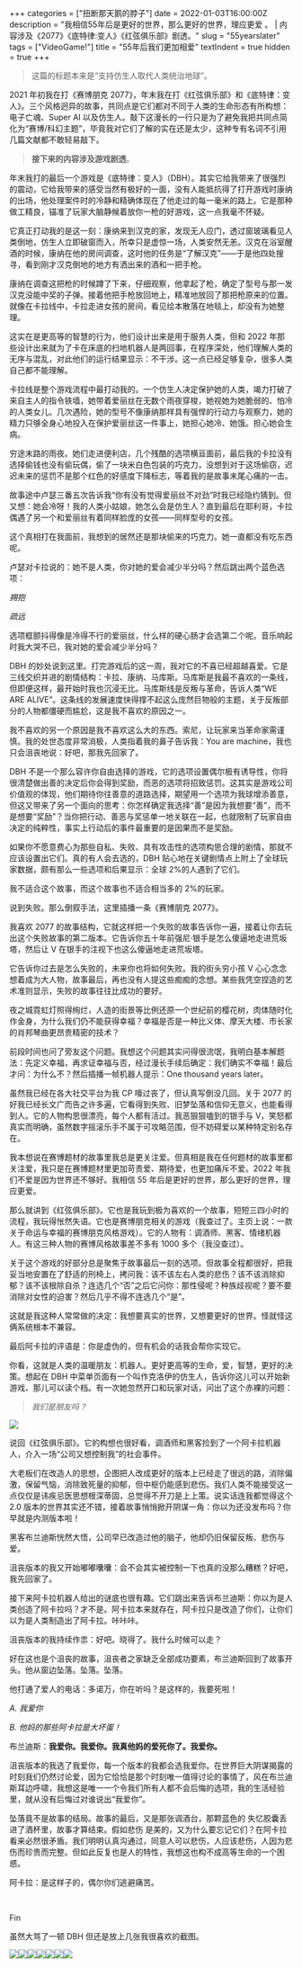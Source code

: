 +++
categories = ["扭断那天鹅的脖子"]
date = 2022-01-03T16:00:00Z
description = "我相信55年后​是更好的世界，那么更好的世界，理应更爱 。 |  内容涉及《2077》《底特律:变人》《红弦俱乐部》剧透。"
slug = "55yearslater"
tags = ["VideoGame!"]
title = "55年后我们更加相爱"
textIndent = true
hidden = true
+++

> 这篇的标题本来是“支持仿生人取代人类统治地球”。

2021 年初我在打《赛博朋克 2077》，年末我在打《红弦俱乐部》和《底特律：变人》。三个风格迥异的故事，共同点是它们都对不同于人类的生命形态有所构想：电子亡魂、Super AI 以及仿生人。敲下这漫长的一行只是为了避免我把共同点简化为“赛博/科幻主题”，毕竟我对它们了解的实在还是太少，这种专有名词不引用几篇文献都不敢轻易敲下。

> **接下来的内容涉及游戏剧透**。

年末我打的最后一个游戏是《底特律：变人》（DBH）。其实它给我带来了很强烈的震动，它给我带来的感受当然有极好的一面，没有人能抵抗得了打开游戏时康纳的出场，他处理案件时的冷静和精确体现在了他走过的每一毫米的路上。它是那种做工精良，锚准了玩家大脑静候着放你一枪的好游戏，这一点我毫不怀疑。

它真正打动我的是这一刻：康纳来到汉克的家，发现无人应门，透过窗玻璃看见人类倒地，仿生人立即破窗而入，所幸只是虚惊一场，人类安然无恙。汉克在浴室醒酒的时候，康纳在他的房间调查，这时他的任务是“了解汉克”——于是他四处搜寻，看到刚才汉克倒地的地方有洒出来的酒和一把手枪。

康纳在调查这把枪的时候蹲了下来，仔细观察，他拿起了枪，确定了型号与那一发汉克没能中奖的子弹。接着他把手枪放回地上，精准地放回了那把枪原来的位置。就像在卡拉线中，卡拉走进女孩的房间，看见绘本散落在地毯上，却没有为她整理。

这实在是更高等的智慧的行为，他们设计出来是用于服务人类，但和 2022 年那些设计出来就为了卡在床底的扫地机器人是两回事，在程序深处，他们理解人类的无序与混乱，对此他们的运行结果显示：不干涉。这一点已经足够复杂，很多人类自己都不能理解。

卡拉线是整个游戏流程中最打动我的。一个仿生人决定保护她的人类，竭力打破了来自主人的指令铁墙，她带着爱丽丝在无数个雨夜穿梭，她视她为她脆弱的、怕冷的人类女儿。几次遇险，她的型号不像康纳那样具有强悍的行动力与观察力，她的精力只够全身心地投入在保护爱丽丝这一件事上，她担心她冷、她饿。担心她会生病。

穷途末路的雨夜。她们走进便利店，几个残酷的选项横亘面前，最后我的卡拉没有选择偷钱也没有偷玩偶，偷了一块米白色包装的巧克力，没想到对于这场偷窃，迟迟未来的惩罚不是那个红色的好感度下降标志，等着我的是故事末尾心痛的一击。

故事途中卢瑟三番五次告诉我“你有没有觉得爱丽丝不对劲”时我已经隐约猜到。但又想：她会冷呀！我的人类小姑娘，她怎么会是仿生人？直到最后在耶利哥，卡拉偶遇了另一个和爱丽丝有着同样脸庞的女孩——同样型号的女孩。

这个真相打在我面前，我想到的居然还是那块偷来的巧克力。她一直都没有吃东西呢。

卢瑟对卡拉说的：她不是人类，你对她的爱会减少半分吗？然后跳出两个蓝色选项：

_拥抱_

_疏远_

选项框颤抖得像是冷得不行的爱丽丝，什么样的硬心肠才会选第二个呢。音乐响起时我大哭不已，我对她的爱会减少半分吗？

DBH 的妙处说到这里。打完游戏后的这一周，我对它的不喜已经超越喜爱。它是三线交织并进的剧情结构：卡拉、康纳、马库斯。马库斯是我最不喜欢的一条线，但即便这样，最开始时我也沉浸无比。马库斯线是反叛与革命，告诉人类“WE ARE ALIVE”。这条线的发展速度快得撑不起这么庞然巨物般的主题，关于反叛部分的人物都僵硬而尴尬，这是我不喜欢的原因之一。

我不喜欢的另一个原因是我不喜欢这么大的东西。索尼，让玩家来当革命家需谨慎。我的处世态度非常消极，人类指着我的鼻子告诉我：You are machine，我也只会沮丧地说：好吧，那我先回家了。

DBH 不是一个那么容许你自由选择的游戏，它的选项设置偶尔极有诱导性，你将很清楚做出善的决定后你会得到奖励，而恶的选项将招致惩罚。这其实是游戏公司价值观的体现，他们期待你往善意的道路选择，期望用一个选项为我球增添善意，但这又带来了另一个面向的思考：你怎样确定我选择“善”是因为我想要“善”，而不是想要“奖励”？当你把行动、善恶与奖惩单一地关联在一起，也就限制了玩家自由决定的纯粹性，事实上行动后的事件最重要的是因果而不是奖励。

如果你不愿意费心为那些自私、失败、具有攻击性的选项构思合理的剧情，那就不应该设置出它们。真的有人会去选的，DBH 贴心地在关键剧情点上附上了全球玩家数据，颇有那么一些选项和后果显示：全球 2%的人遇到了它们。

我不适合这个故事，而这个故事也不适合相当多的 2%的玩家。

说到失败。那么倒叙手法，这里插播一条《赛博朋克 2077》。

我喜欢 2077 的故事结构，它就这样把一个失败的故事告诉你一遍，接着让你去玩出这个失败故事的第二版本。它告诉你五十年前强尼·银手是怎么傻逼地走进荒坂塔，然后让 V 在银手的注视下也这么傻逼地走进荒坂塔。

它告诉你过去是怎么失败的，未来你也将如何失败。我的街头穷小孩 V 心心念念想着成为大人物，故事最后，再也没有人提这些痴痴的念想。某些我凭空捏造的艺术准则显示，失败的故事往往比成功的要好。

夜之城霓虹灯照得绚烂，人造的街景等比例还原一个世纪前的樱花树，肉体随时化作金身，为什么我们仍不能获得幸福？幸福是否是一种比义体、摩天大楼、市长家的肖邦琴曲更昂贵精密的技术？

前段时间也问了旁友这个问题。我想这个问题其实问得很流氓，我明白基本解题法：先定义幸福，再求证幸福与否，经过漫长手续后确定：我们确实不幸福！最后才问：为什么不？然后插播一帧机器人提示：One thousand years later。

虽然我已经在各大社交平台为我 CP 嚎过丧了，但认真写倒没几回。关于 2077 的好我已经长文广而告之许多遍，它看得到失败、旧梦坠落和信仰无意义，也能看得到人。它的人物构思很漂亮，每个人都有活过。我恶狠狠嗑到的银手与 V，笑怒都真实而明确，虽然数字摇滚乐手不属于可攻略范围，但不妨碍爱以某种特定别名存在。

​ 我本想说在赛博题材的故事里我总是更关注爱。但真相是我在任何题材的故事里都关注爱，我只是在赛博题材里更加苛责爱、期待爱，也更加痛斥不爱。2022 年我们不爱是因为世界还不够好。我相信 55 年后是更好的世界，那么更好的世界，理应更爱。

那么就讲到《红弦俱乐部》。它也是我玩到极为喜欢的一个故事，短短三四小时的流程，我玩得怅然失语。它也是赛博朋克相关的游戏（我查过了。主页上说：一款关于命运与幸福的赛博朋克风格游戏）。它的人物有：调酒师、黑客、情绪机器人。有这三种人物的赛博风格故事差不多有 1000 多个（我没查过）。

关于这个游戏的好部分总是聚焦于故事最后一刻的选项。但故事全程都很好，把我妥当地安置在了舒适的刑椅上，拷问我：该不该左右人类的悲伤？该不该消除抑郁？该不该根除自杀？连选几个“否”之后它问你：那性侵呢？种族歧视呢？要不要消除对女性的迫害？然后几乎不得不连选几个“是”。

这就是我这种人常常做的决定：我想要真实的世界，又想要更好的世界。怪就怪这俩系统根本不兼容。

最后阿卡拉的评语是：你是虚伪的，但有机会的话我会帮你实现它。

你看，这就是人类的温暖朋友：机器人。更好更高等的生命，爱，智慧，更好的决策。想起在 DBH 中菜单页面有一个叫作克洛伊的仿生人，告诉你这儿可以开始新游戏、那儿可以读个档。有一次她忽然开口和玩家对话，问出了这个赤裸的问题：

> _我们是朋友吗？_

![](/uploads/detroit_-become-human-2021_12_28-2_11_41.png)

说回《红弦俱乐部》。它的构想也很好看，调酒师和黑客捡到了一个阿卡拉机器人，介入一场“公司又想控制我”的社会事件。

大老板们在改造人的思想，企图把人改成更好的版本上已经走了很远的路，消除偏激，保留气恼，消除致死量的抑郁，但中枢仍能感到悲伤。我们人类不能接受这一点仅仅是讳疾忌医思想根深蒂固，总觉得不开刀是上上策。说实话连我都觉得这个 2.0 版本的世界其实还不错，接着故事悄悄掀开阴谋一角：你以为还没发布吗？你早就是内测版本啦！

黑客布兰迪斯恍然大悟，公司早已改造过他的脑子，他却仍旧保留反叛、悲伤与爱。

沮丧版本的我又开始嘟嘟囔囔：会不会其实被控制一下也真的没那么糟糕？好吧，我先回家了。

接下来阿卡拉机器人给出的谜底也很有趣。它们跳出来告诉布兰迪斯：你以为是人类创造了阿卡拉吗？才不是。阿卡拉本来就存在，阿卡拉只是改造了你们，让你们以为是人类制造出了阿卡拉。咔咔咔。

沮丧版本的我持续作祟：好吧。晓得了。我什么时候可以走？

好在这也是个沮丧的故事，沮丧者之家缺乏全部成功要素，布兰迪斯回到了故事开头。他从窗边坠落。坠落。坠落。

他打通了爱人的电话：多诺万，你在听吗？是这样的，我要死啦！

_A. 我爱你_

_B. 他妈的那些阿卡拉是大坏蛋！_

布兰迪斯：**我爱你。我爱你。我真他妈的爱死你了。我爱你。**

沮丧版本的我选了我爱你，每一个版本的我都会选我爱你。在世界巨大阴谋揭露的时刻我们仍然讨论爱，因为它恰恰是那个时刻唯一值得讨论的事情了，风在布兰迪斯耳边呼啸，我想这是唯一一个令我们所有人都不会后悔的选项，我的生活经验里，就从没有后悔过对谁说出“我爱你”。

坠落竟不是故事的结局。故事的最后，又是那张调酒台，那颗蓝色的 ​ 失忆胶囊丢进了酒杯里，故事才算结束。假如悲伤 ​ 是美的，又为什么要忘记它们？​ 在阿卡拉看来必然很矛盾。我们明明认真沟通过，同意人可以悲伤，人应该悲伤，人因为悲伤而珍贵而完整。但如此反复也是人的特性，我想这也构不成高等生命的一个困惑。

阿卡拉：是这样子的，偶尔你们逃避痛苦。

​

Fin

虽然大骂了一顿 DBH 但还是放上几张我很喜欢的截图。

![](/uploads/detroit_-become-human-2021_12_28-0_51_38.png)![](/uploads/detroit_-become-human-2021_12_29-1_24_30.png)![](/uploads/detroit_-become-human-2021_12_29-0_30_26.png)![](/uploads/detroit_-become-human-2021_12_29-0_38_53.png)![](/uploads/detroit_-become-human-2021_12_29-0_38_23.png)![](/uploads/detroit_-become-human-2021_12_29-2_21_41.png)![](/uploads/detroit_-become-human-2021_12_29-2_30_58.png)
